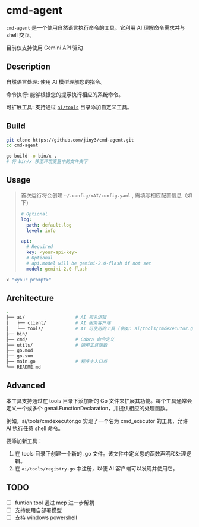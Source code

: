 # cmd-agent

`cmd-agent` 是一个使用自然语言执行命令的工具。它利用 AI 理解命令需求并与 shell 交互。

目前仅支持使用 Gemini API 驱动

## Description

自然语言处理: 使用 AI 模型理解您的指令。

命令执行: 能够根据您的提示执行相应的系统命令。

可扩展工具: 支持通过 [`ai/tools`](ai/tools/) 目录添加自定义工具。

## Build

```sh
git clone https://github.com/jiny3/cmd-agent.git
cd cmd-agent

go build -o bin/x .
# 将 bin/x 移至环境变量中的文件夹下
```

## Usage

> 首次运行将会创建 `~/.config/xAI/config.yaml` , 需填写相应配置信息（如下）
>
> ```yaml
> # Optional
> log:
>   path: default.log
>   level: info
> 
> api:
>   # Required
>   key: <your-api-key>
>   # Optional
>   # api.model will be gemini-2.0-flash if not set
>   model: gemini-2.0-flash
> ```

```sh
x "<your prompt>"
```

## Architecture

```sh
.
├── ai/                   # AI 相关逻辑
│   ├── client/           # AI 服务客户端
│   └── tools/            # AI 可使用的工具 (例如: ai/tools/cmdexecutor.go)
├── bin/                  
├── cmd/                  # Cobra 命令定义
├── utils/                # 通用工具函数
├── go.mod                
├── go.sum                
├── main.go               # 程序主入口点
└── README.md             
```

## Advanced

本工具支持通过在 tools 目录下添加新的 Go 文件来扩展其功能。每个工具通常会定义一个或多个 genai.FunctionDeclaration，并提供相应的处理函数。

例如，ai/tools/cmdexecutor.go 实现了一个名为 cmd_executor 的工具，允许 AI 执行任意 shell 命令。

要添加新工具：

1. 在 tools 目录下创建一个新的 .go 文件。该文件中定义您的函数声明和处理逻辑。
2. 在 `ai/tools/registry.go` 中注册，以便 AI 客户端可以发现并使用它。

## TODO

- [ ] funtion tool 通过 mcp 进一步解耦
- [ ] 支持使用自部署模型
- [ ] 支持 windows powershell
